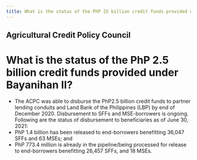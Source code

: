 ```yaml
---
title: What is the status of the PhP 25 billion credit funds provided under Bayanihan II
---
```


## Agricultural Credit Policy Council

# What is the status of the PhP 2.5 billion credit funds provided under Bayanihan II?


 - The ACPC was able to disburse the PhP2.5 billion credit funds to partner lending conduits and Land Bank of the Philippines (LBP) by end of December 2020. Disbursement to SFFs and MSE-borrowers is ongoing. Following are the status of disbursement to beneficiaries as of June 30, 2021:
 - PhP 1.4 billion has been released to end-borrowers benefitting 36,047 SFFs and 63 MSEs; and
 - PhP 773.4 million is already in the pipeline/being processed for release to end-borrowers benefitting 26,457 SFFs, and 18 MSEs.
